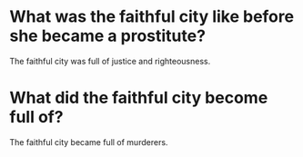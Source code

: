 # What was the faithful city like before she became a prostitute?

The faithful city was full of justice and righteousness.

# What did the faithful city become full of?

The faithful city became full of murderers.
